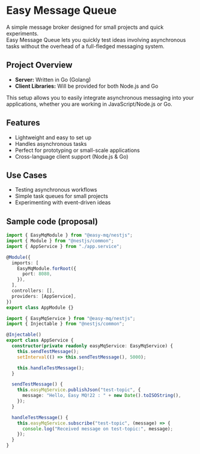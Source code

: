# Easy Message Queue

A simple message broker designed for small projects and quick experiments.  
Easy Message Queue lets you quickly test ideas involving asynchronous tasks without the overhead of a full-fledged messaging system.

## Project Overview

- **Server:** Written in Go (Golang)
- **Client Libraries:** Will be provided for both Node.js and Go

This setup allows you to easily integrate asynchronous messaging into your applications, whether you are working in JavaScript/Node.js or Go.

## Features

- Lightweight and easy to set up
- Handles asynchronous tasks
- Perfect for prototyping or small-scale applications
- Cross-language client support (Node.js & Go)

## Use Cases

- Testing asynchronous workflows
- Simple task queues for small projects
- Experimenting with event-driven ideas

## Sample code (proposal)

```typescript
import { EasyMqModule } from "@easy-mq/nestjs";
import { Module } from "@nestjs/common";
import { AppService } from "./app.service";

@Module({
  imports: [
    EasyMqModule.forRoot({
      port: 8080,
    }),
  ],
  controllers: [],
  providers: [AppService],
})
export class AppModule {}
```

```typescript
import { EasyMqService } from "@easy-mq/nestjs";
import { Injectable } from "@nestjs/common";

@Injectable()
export class AppService {
  constructor(private readonly easyMqService: EasyMqService) {
    this.sendTestMessage();
    setInterval(() => this.sendTestMessage(), 5000);

    this.handleTestMessage();
  }

  sendTestMessage() {
    this.easyMqService.publishJson("test-topic", {
      message: "Hello, Easy MQ!22 : " + new Date().toISOString(),
    });
  }

  handleTestMessage() {
    this.easyMqService.subscribe("test-topic", (message) => {
      console.log("Received message on test-topic:", message);
    });
  }
}
```
